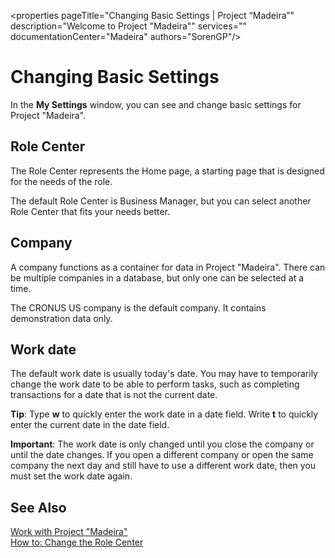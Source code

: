 <properties
	pageTitle="Changing Basic Settings | Project “Madeira”"
        description="Welcome to Project "Madeira""
        services=""
        documentationCenter="Madeira"
        authors="SorenGP"/>

# Changing Basic Settings
In the **My Settings** window, you can see and change basic settings for Project "Madeira".  

## Role Center
The Role Center represents the Home page, a starting page that is designed for the needs of the role.

The default Role Center is Business Manager, but you can select another Role Center that fits your needs better.

## Company
A company functions as a container for data in Project "Madeira". There can be multiple companies in a database, but only one can be selected at a time.

The CRONUS US company is the default company. It contains demonstration data only.   

## Work date
The default work date is usually today's date. You may have to temporarily change the work date to be able to perform tasks, such as completing transactions for a date that is not the current date.

**Tip**: Type **w** to quickly enter the work date in a date field. Write **t** to quickly enter the current date in the date field.

**Important**: The work date is only changed until you close the company or until the date changes. If you open a different company or open the same company the next day and still have to use a different work date, then you must set the work date again.

## See Also
[Work with Project "Madeira"](ui-work-product.md)  
[How to: Change the Role Center](change-role.md)
